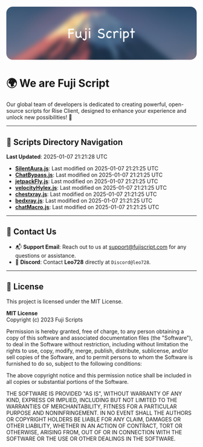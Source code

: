 ![Banner](.github/b.webp)

# 🌍 **We are Fuji Script**

Our global team of developers is dedicated to creating powerful, open-source scripts for Rise Client, designed to enhance your experience and unlock new possibilities! 🌟

---
<!-- SCRIPTS_NAVIGATION_START -->
## 📂 **Scripts Directory Navigation**

**Last Updated**: 2025-01-07 21:21:28 UTC

- **[SilentAura.js](scripts/SilentAura.js)**: Last modified on 2025-01-07 21:21:25 UTC
- **[ChatBypass.js](scripts/ChatBypass.js)**: Last modified on 2025-01-07 21:21:25 UTC
- **[jetpackFly.js](scripts/jetpackFly.js)**: Last modified on 2025-01-07 21:21:25 UTC
- **[velocityHylex.js](scripts/velocityHylex.js)**: Last modified on 2025-01-07 21:21:25 UTC
- **[chestxray.js](scripts/chestxray.js)**: Last modified on 2025-01-07 21:21:25 UTC
- **[bedxray.js](scripts/bedxray.js)**: Last modified on 2025-01-07 21:21:25 UTC
- **[chatMacro.js](scripts/chatMacro.js)**: Last modified on 2025-01-07 21:21:25 UTC

<!-- SCRIPTS_NAVIGATION_END -->

---

## 💬 **Contact Us**  
- 📬 **Support Email**: Reach out to us at [support@fujiscript.com](mailto:support@fujiscript.com) for any questions or assistance.  
- 💬 **Discord**: Contact **Leo728** directly at `Discord@leo728`.

---

## 📜 **License**

This project is licensed under the MIT License.  

**MIT License**  
Copyright (c) 2023 Fuji Scripts  

Permission is hereby granted, free of charge, to any person obtaining a copy of this software and associated documentation files (the "Software"), to deal in the Software without restriction, including without limitation the rights to use, copy, modify, merge, publish, distribute, sublicense, and/or sell copies of the Software, and to permit persons to whom the Software is furnished to do so, subject to the following conditions:  

The above copyright notice and this permission notice shall be included in all copies or substantial portions of the Software.  

THE SOFTWARE IS PROVIDED "AS IS", WITHOUT WARRANTY OF ANY KIND, EXPRESS OR IMPLIED, INCLUDING BUT NOT LIMITED TO THE WARRANTIES OF MERCHANTABILITY, FITNESS FOR A PARTICULAR PURPOSE AND NONINFRINGEMENT. IN NO EVENT SHALL THE AUTHORS OR COPYRIGHT HOLDERS BE LIABLE FOR ANY CLAIM, DAMAGES OR OTHER LIABILITY, WHETHER IN AN ACTION OF CONTRACT, TORT OR OTHERWISE, ARISING FROM, OUT OF OR IN CONNECTION WITH THE SOFTWARE OR THE USE OR OTHER DEALINGS IN THE SOFTWARE.  
